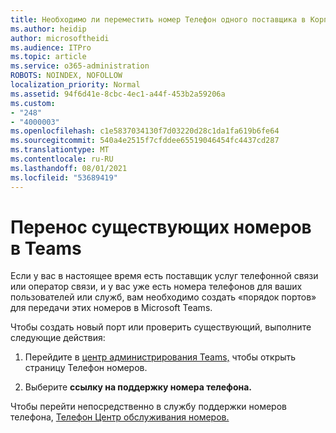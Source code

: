 ```yaml
---
title: Необходимо ли переместить номер Телефон одного поставщика в Корпорацию Майкрософт?
ms.author: heidip
author: microsoftheidi
ms.audience: ITPro
ms.topic: article
ms.service: o365-administration
ROBOTS: NOINDEX, NOFOLLOW
localization_priority: Normal
ms.assetid: 94f6d41e-8cbc-4ec1-a44f-453b2a59206a
ms.custom:
- "248"
- "4000003"
ms.openlocfilehash: c1e5837034130f7d03220d28c1da1fa619b6fe64
ms.sourcegitcommit: 540a4e2515f7cfddee65519046454fc4437cd287
ms.translationtype: MT
ms.contentlocale: ru-RU
ms.lasthandoff: 08/01/2021
ms.locfileid: "53689419"
---
```

# <a name="port-existing-numbers-to-teams"></a>Перенос существующих номеров в Teams

Если у вас в настоящее время есть поставщик услуг телефонной связи или оператор связи, и у вас уже есть номера телефонов для ваших пользователей или служб, вам необходимо создать «порядок портов» для передачи этих номеров в Microsoft Teams.  

Чтобы создать новый порт или проверить существующий, выполните следующие действия: 

1. Перейдите в [центр администрирования Teams,](https://admin.teams.microsoft.com/phone-numbers) чтобы открыть страницу Телефон номеров. 

1. Выберите **ссылку на поддержку номера телефона.** 

Чтобы перейти непосредственно в службу поддержки номеров телефона, [Телефон Центр обслуживания номеров.](https://pstnsd.powerappsportals.com/)  